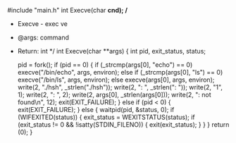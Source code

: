 #include "main.h"
int Execve(char **cnd);
/**
 * Execve - exec ve
 * @args: command
 * Return: int
 */
int Execve(char **args)
{
	int pid, exit_status, status;

	pid  = fork();
	if (pid == 0)
	{
		if (_strcmp(args[0], "echo") == 0)
			execve("/bin/echo", args, environ);
		else if (_strcmp(args[0], "ls") == 0)
			execve("/bin/ls", args, environ);
		else
			execve(args[0], args, environ);
		write(2, "./hsh", _strlen("./hsh"));
		write(2, ": ", _strlen(": "));
		write(2, "1", 1);
		write(2, ": ", 2);
		write(2, args[0], _strlen(args[0]));
		write(2, ": not found\n", 12);
		exit(EXIT_FAILURE);
	}
	else if (pid < 0)
	{
		exit(EXIT_FAILURE);
	}
	else
	{
		waitpid(pid, &status, 0);
		if (WIFEXITED(status))
		{
			exit_status = WEXITSTATUS(status);
			if (exit_status  != 0 && !isatty(STDIN_FILENO))
			{
				exit(exit_status);
			}
		}
	}
	return (0);
}
